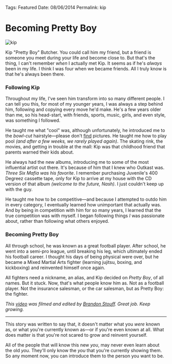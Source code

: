 Tags: Featured
Date: 08/06/2014
Permalink: kip

# Becoming Pretty Boy

![kip](http://f.cl.ly/items/0D1d0i1y0y3A0o3v3N0Y/Image.jpg)

Kip "Pretty Boy" Butcher. You could call him my friend, but a friend is someone you meet during your life and become close to. But that's the thing, I can't remember *when* I actually met Kip. It seems as if he's *always* been in my life. I think I was four when we became friends. All I truly know is that he's always been there.

### Following Kip

Throughout my life, I've seen him transform into so many different people. I can tell you this, for most of my younger years, I was always a step behind him, following and copying every move he'd make. He's a few years older than me, so his head-start, with friends, sports, music, girls, and even style, was something I followed. 

He taught me what "cool" was, although unfortunately, he introduced me to the *bowl-cut* hairstyle—please don't [find](http://nashp.com/content/images/2014/Aug/996156_10100138476434604_1392734835413233779_n.jpg) pictures. He taught me how to play pool *(and after a few weeks, we rarely played again)*. The skating rink, the movies, and getting in trouble at the mall: Kip was that childhood friend that parents warned their kids about.

He always had the new albums, introducing me to some of the most influential artist out there. It's because of him that I knew who Outkast was. *Three Six Mafia was his favorite*. I remember purchasing Juvenile's 400 Degreez cassette tape, only for Kip to arrive at my house with the CD version of that album *(welcome to the future, Nash)*. I just couldn't keep up with the guy. 

He taught me how to be competitive—and because I attempted to outdo him in every category, I eventually learned how unimportant that actually was. And by being in competition with him for so many years, I learned that the true competition was with myself. I began following things *I* was passionate about, rather than following what others enjoyed. 

### Becoming Pretty Boy

All through school, he was known as a great football player. After school, he went into a semi-pro league, until breaking his leg, which ultimately ended his football career. I thought his days of being physical were over, but he became a Mixed Martial Arts fighter (learning jujitsu, boxing, and kickboxing) and reinvented himself once again. 

All fighters need a nickname, an alias, and Kip decided on *Pretty Boy*, of all names. But it stuck. Now, that's what people know him as. Not as a football player. Not the insurance salesman, or the car salesman, but as Pretty Boy: the fighter. 

*This [video](http://youtu.be/4YCpoufqnp0) was filmed and edited by [Brandon Stouff](https://www.youtube.com/channel/UCRgG4HctI_T37aG4PXwL13g). Great job. Keep growing.*


- - -

This story was written to say that, it doesn't matter what you *were* known as, or what you're currently known as—or if you're even known at all. What does matter is that you're not scared to grow and reinvent yourself.

All of the people that will know this new *you*, may never even learn about the old *you*. They'll only know the *you* that you're currently showing them. So any moment now, you can introduce them to the person you want to be.
